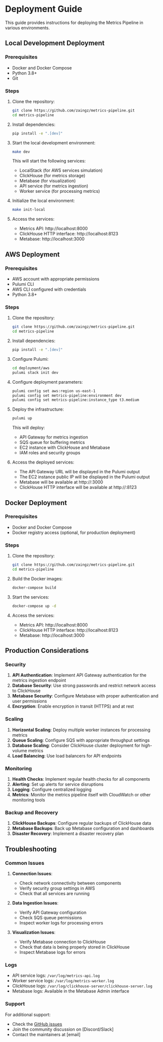 # Deployment Guide

This guide provides instructions for deploying the Metrics Pipeline in various environments.

## Local Development Deployment

### Prerequisites

- Docker and Docker Compose
- Python 3.8+
- Git

### Steps

1. Clone the repository:
   ```bash
   git clone https://github.com/zaingz/metrics-pipeline.git
   cd metrics-pipeline
   ```

2. Install dependencies:
   ```bash
   pip install -e ".[dev]"
   ```

3. Start the local development environment:
   ```bash
   make dev
   ```

   This will start the following services:
   - LocalStack (for AWS services simulation)
   - ClickHouse (for metrics storage)
   - Metabase (for visualization)
   - API service (for metrics ingestion)
   - Worker service (for processing metrics)

4. Initialize the local environment:
   ```bash
   make init-local
   ```

5. Access the services:
   - Metrics API: http://localhost:8000
   - ClickHouse HTTP interface: http://localhost:8123
   - Metabase: http://localhost:3000

## AWS Deployment

### Prerequisites

- AWS account with appropriate permissions
- Pulumi CLI
- AWS CLI configured with credentials
- Python 3.8+

### Steps

1. Clone the repository:
   ```bash
   git clone https://github.com/zaingz/metrics-pipeline.git
   cd metrics-pipeline
   ```

2. Install dependencies:
   ```bash
   pip install -e ".[dev]"
   ```

3. Configure Pulumi:
   ```bash
   cd deployment/aws
   pulumi stack init dev
   ```

4. Configure deployment parameters:
   ```bash
   pulumi config set aws:region us-east-1
   pulumi config set metrics-pipeline:environment dev
   pulumi config set metrics-pipeline:instance_type t3.medium
   ```

5. Deploy the infrastructure:
   ```bash
   pulumi up
   ```

   This will deploy:
   - API Gateway for metrics ingestion
   - SQS queue for buffering metrics
   - EC2 instance with ClickHouse and Metabase
   - IAM roles and security groups

6. Access the deployed services:
   - The API Gateway URL will be displayed in the Pulumi output
   - The EC2 instance public IP will be displayed in the Pulumi output
   - Metabase will be available at http://<ec2-public-ip>:3000
   - ClickHouse HTTP interface will be available at http://<ec2-public-ip>:8123

## Docker Deployment

### Prerequisites

- Docker and Docker Compose
- Docker registry access (optional, for production deployment)

### Steps

1. Clone the repository:
   ```bash
   git clone https://github.com/zaingz/metrics-pipeline.git
   cd metrics-pipeline
   ```

2. Build the Docker images:
   ```bash
   docker-compose build
   ```

3. Start the services:
   ```bash
   docker-compose up -d
   ```

4. Access the services:
   - Metrics API: http://localhost:8000
   - ClickHouse HTTP interface: http://localhost:8123
   - Metabase: http://localhost:3000

## Production Considerations

### Security

1. **API Authentication**: Implement API Gateway authentication for the metrics ingestion endpoint
2. **Database Security**: Use strong passwords and restrict network access to ClickHouse
3. **Metabase Security**: Configure Metabase with proper authentication and user permissions
4. **Encryption**: Enable encryption in transit (HTTPS) and at rest

### Scaling

1. **Horizontal Scaling**: Deploy multiple worker instances for processing metrics
2. **Queue Scaling**: Configure SQS with appropriate throughput settings
3. **Database Scaling**: Consider ClickHouse cluster deployment for high-volume metrics
4. **Load Balancing**: Use load balancers for API endpoints

### Monitoring

1. **Health Checks**: Implement regular health checks for all components
2. **Alerting**: Set up alerts for service disruptions
3. **Logging**: Configure centralized logging
4. **Metrics**: Monitor the metrics pipeline itself with CloudWatch or other monitoring tools

### Backup and Recovery

1. **ClickHouse Backups**: Configure regular backups of ClickHouse data
2. **Metabase Backups**: Back up Metabase configuration and dashboards
3. **Disaster Recovery**: Implement a disaster recovery plan

## Troubleshooting

### Common Issues

1. **Connection Issues**:
   - Check network connectivity between components
   - Verify security group settings in AWS
   - Check that all services are running

2. **Data Ingestion Issues**:
   - Verify API Gateway configuration
   - Check SQS queue permissions
   - Inspect worker logs for processing errors

3. **Visualization Issues**:
   - Verify Metabase connection to ClickHouse
   - Check that data is being properly stored in ClickHouse
   - Inspect Metabase logs for errors

### Logs

- API service logs: `/var/log/metrics-api.log`
- Worker service logs: `/var/log/metrics-worker.log`
- ClickHouse logs: `/var/log/clickhouse-server/clickhouse-server.log`
- Metabase logs: Available in the Metabase Admin interface

### Support

For additional support:
- Check the [GitHub issues](https://github.com/zaingz/metrics-pipeline/issues)
- Join the community discussion on [Discord/Slack]
- Contact the maintainers at [email]
